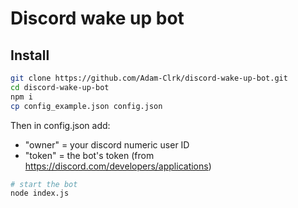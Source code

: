 # Discord wake up bot
## Install
```sh
git clone https://github.com/Adam-Clrk/discord-wake-up-bot.git
cd discord-wake-up-bot
npm i
cp config_example.json config.json
```
Then in config.json add:
* "owner" = your discord numeric user ID
* "token" = the bot's token (from https://discord.com/developers/applications)


```sh
# start the bot
node index.js 
```